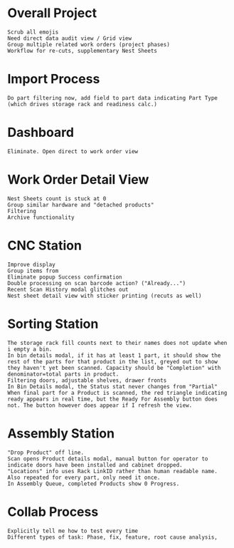 # Overall Project
    Scrub all emojis
    Need direct data audit view / Grid view
    Group multiple related work orders (project phases)
    Workflow for re-cuts, supplementary Nest Sheets
    
# Import Process
    Do part filtering now, add field to part data indicating Part Type (which drives storage rack and readiness calc.)

# Dashboard
    Eliminate. Open direct to work order view

# Work Order Detail View
    Nest Sheets count is stuck at 0
    Group similar hardware and "detached products"
    Filtering
    Archive functionality

# CNC Station
    Improve display
    Group items from 
    Eliminate popup Success confirmation
    Double processing on scan barcode action? ("Already...")
    Recent Scan History modal glitches out
    Nest sheet detail view with sticker printing (recuts as well)

# Sorting Station
    The storage rack fill counts next to their names does not update when i empty a bin.
    In bin details modal, if it has at least 1 part, it should show the rest of the parts for that product in the list, greyed out to show they haven't yet been scanned. Capacity should be "Completion" with denominator=total parts in product.
    Filtering doors, adjustable shelves, drawer fronts
    In Bin Details modal, the Status stat never changes from "Partial"
    When final part for a Product is scanned, the red triangle indicating ready appears in real time, but the Ready For Assembly button does not. The button however does appear if I refresh the view.

# Assembly Station
    "Drop Product" off line.
    Scan opens Product details modal, manual button for operator to indicate doors have been installed and cabinet dropped.
    "Locations" info uses Rack LinkID rather than human readable name. Also repeated for every part, only need it once.
    In Assembly Queue, completed Products show 0 Progress.
# Collab Process
    Explicitly tell me how to test every time
    Different types of task: Phase, fix, feature, root cause analysis, 